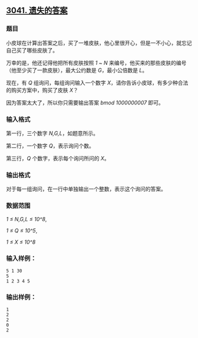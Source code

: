 ## [3041. 遗失的答案](https://www.acwing.com/problem/content/3044/)

### 题目

小皮球在计算出答案之后，买了一堆皮肤，他心里很开心，但是一不小心，就忘记自己买了哪些皮肤了。

万幸的是，他还记得他把所有皮肤按照 *1 ~ N* 来编号，他买来的那些皮肤的编号（他至少买了一款皮肤），最大公约数是 *G*，最小公倍数是 *L*。

现在，有 *Q* 组询问，每组询问输入一个数字 *X*，请你告诉小皮球，有多少种合法的购买方案中，购买了皮肤 *X*？

因为答案太大了，所以你只需要输出答案 *bmod 1000000007* 即可。

### 输入格式

第一行，三个数字 *N,G,L*，如题意所示。

第二行，一个数字 *Q*，表示询问个数。

第三行，*Q* 个数字，表示每个询问所问的 *X*。

### 输出格式

对于每一组询问，在一行中单独输出一个整数，表示这个询问的答案。

### 数据范围

*1 ≤ N,G,L ≤ 10^8*,

*1 ≤ Q ≤ 10^5*,

*1 ≤ X ≤ 10^8*

### 输入样例：

```
5 1 30
5
1 2 3 4 5
```

### 输出样例：

```
1
2
2
0
2
```
